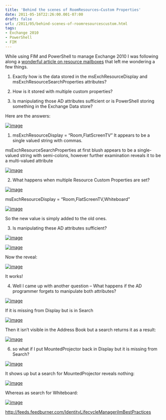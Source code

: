 ```yaml
---
title: 'Behind the scenes of RoomResources–Custom Properties'
date: 2011-05-16T22:26:00.001-07:00
draft: false
url: /2011/05/behind-scenes-of-roomresourcescustom.html
tags: 
- Exchange 2010
- PowerShell
- FIM
---
```


While using FIM and PowerShell to manage Exchange 2010 I was following along a [wonderful article on resource mailboxes](http://www.msexchange.org/articles_tutorials/exchange-server-2010/management-administration/resource-mailboxes-exchange-2010-part2.html) that left me wondering a few things.

1) Exactly how is the data stored in the msExchResourceDisplay and msExchResourceSearchProperties attributes?

2) How is it stored with multiple custom properties?

3) Is manipulating those AD attributes sufficient or is PowerShell storing something in the Exchange Data store?

Here are the answers:

[![image](http://www.ilmbestpractices.com/blog/uploaded_images/81f9f4fbd19b_133C8/image_thumb.png "image")](http://www.ilmbestpractices.com/blog/uploaded_images/81f9f4fbd19b_133C8/image.png)

1) msExchResourceDisplay = “Room,FlatScreenTV” It appears to be a single valued string with commas.

msExchResourceSearchProperties at first blush appears to be a single-valued string with semi-colons, however further examination reveals it to be a multi-valued attribute

[![image](http://www.ilmbestpractices.com/blog/uploaded_images/81f9f4fbd19b_133C8/image_thumb_3.png "image")](http://www.ilmbestpractices.com/blog/uploaded_images/81f9f4fbd19b_133C8/image_3.png)

2) What happens when multiple Resource Custom Properties are set?

[![image](http://www.ilmbestpractices.com/blog/uploaded_images/81f9f4fbd19b_133C8/image_thumb_4.png "image")](http://www.ilmbestpractices.com/blog/uploaded_images/81f9f4fbd19b_133C8/image_4.png)

msExchResourceDisplay = “Room,FlatScreenTV,Whiteboard”

[![image](http://www.ilmbestpractices.com/blog/uploaded_images/81f9f4fbd19b_133C8/image_thumb_5.png "image")](http://www.ilmbestpractices.com/blog/uploaded_images/81f9f4fbd19b_133C8/image_5.png)

So the new value is simply added to the old ones.

3) Is manipulating these AD attributes sufficient?

[![image](http://www.ilmbestpractices.com/blog/uploaded_images/81f9f4fbd19b_133C8/image_thumb_6.png "image")](http://www.ilmbestpractices.com/blog/uploaded_images/81f9f4fbd19b_133C8/image_6.png)

[![image](http://www.ilmbestpractices.com/blog/uploaded_images/81f9f4fbd19b_133C8/image_thumb_7.png "image")](http://www.ilmbestpractices.com/blog/uploaded_images/81f9f4fbd19b_133C8/image_7.png)

Now the reveal:

[![image](http://www.ilmbestpractices.com/blog/uploaded_images/81f9f4fbd19b_133C8/image_thumb_8.png "image")](http://www.ilmbestpractices.com/blog/uploaded_images/81f9f4fbd19b_133C8/image_8.png)

It works!

4) Well I came up with another question – What happens if the AD programmer forgets to manipulate both attributes?

[![image](http://www.ilmbestpractices.com/blog/uploaded_images/81f9f4fbd19b_133C8/image_thumb_9.png "image")](http://www.ilmbestpractices.com/blog/uploaded_images/81f9f4fbd19b_133C8/image_9.png)

If it is missing from Display but is in Search

[![image](http://www.ilmbestpractices.com/blog/uploaded_images/81f9f4fbd19b_133C8/image_thumb_10.png "image")](http://www.ilmbestpractices.com/blog/uploaded_images/81f9f4fbd19b_133C8/image_10.png)

Then it isn’t visible in the Address Book but a search returns it as a result:

[![image](http://www.ilmbestpractices.com/blog/uploaded_images/81f9f4fbd19b_133C8/image_thumb_11.png "image")](http://www.ilmbestpractices.com/blog/uploaded_images/81f9f4fbd19b_133C8/image_11.png)

6) so what if I put MountedProjector back in Display but it is missing from Search?

[![image](http://www.ilmbestpractices.com/blog/uploaded_images/81f9f4fbd19b_133C8/image_thumb_12.png "image")](http://www.ilmbestpractices.com/blog/uploaded_images/81f9f4fbd19b_133C8/image_12.png)

It shows up but a search for MountedProjector reveals nothing:

[![image](http://www.ilmbestpractices.com/blog/uploaded_images/81f9f4fbd19b_133C8/image_thumb_13.png "image")](http://www.ilmbestpractices.com/blog/uploaded_images/81f9f4fbd19b_133C8/image_13.png)

Whereas as search for Whiteboard:

[![image](http://www.ilmbestpractices.com/blog/uploaded_images/81f9f4fbd19b_133C8/image_thumb_14.png "image")](http://www.ilmbestpractices.com/blog/uploaded_images/81f9f4fbd19b_133C8/image_14.png)

http://feeds.feedburner.com/IdentityLifecycleManagerilmBestPractices